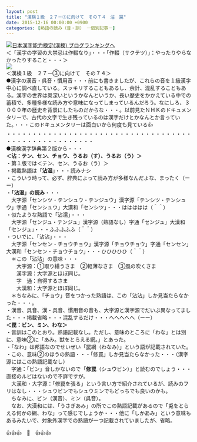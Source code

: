 ```yaml
---
layout: post
title: "漢検１級　２７－③に向けて　その７４　沾　罠"
date: 2015-12-16 00:00:00 +0900
categories: [熟語の読み（音・訓）　－個別記事－]
---
```


[![](/syuusyuu9701/assets/images/漢検１級-２７－③に向けて-その７４-沾-罠-br_c_3028_1.gif)](http://blog.with2.net/link.php?1659096:3028 "日本漢字能力検定(漢検) ブログランキングへ")[日本漢字能力検定(漢検) ブログランキングへ](http://blog.with2.net/link.php?1659096:3028)  
＜「漢字の学習の大禁忌は作輟なり」・・・「作輟（サクテツ）」：やったりやらなかったりすること・・・＞  
![](/syuusyuu9701/assets/images/漢検１級-２７－③に向けて-その７４-沾-罠-89975eebf583a9b763d98536e47e4934.jpg)  
＜漢検１級　２７－③に向けて　その７４＞  
●漢字の漢音・呉音・慣用音・・・前にも書きましたが、これらの音を１級漢字中心に調べ直している。スッキリすることもあるし、余計、混乱することもある。漢字の世界は奥深いというかなんというか、長い歴史をかかえている中での蓄積で、多種多様な読み方や意味になってしまっているんだろう。なにしろ、３０００年の歴史を背景にしたものだからな・・・。以前見たＮＨＫのドキュメンタリーで、古代の文字で生き残っているのは漢字だけとかなんとか言っていた。・・・このドキュメンタリーは面白いから何度も見ている👍  
・・・・・・・・・・・・・・・・・・・・・・・・・・・・・・・・・・・・・・・・・・・・・・・・・・・・・  
●漢検漢字辞典第２版から・・・  
**＜沾：テン、セン、チョウ、うるお（す）、うるお（う）＞**  
・第１版では＜テン、セン、うるお（う）＞  
・掲載熟語は「**沾湿**」・・・読みナシ  
・こういう時って、必ず、辞典によって読み方が多様なんだよな、まったく（ーー）  
・**「沾湿」の読み**・・・  
　大字源「センシツ・テンシュウ・テンジュウ」漢字源「テンシツ・テンシュウ」字通「センシュウ」大漢和「センシツ」・・・ははははは（＾＾）  
・似たような熟語で「沾濡」・・・  
　大字源「センジュ・テンジュ」漢字源（熟語なし）字通「センジュ」大漢和「センジュ」・・・ふふふふふ（＾＾）  
・ついでに、「沾沾」・・・  
　大字源「センセン・チョウチョウ」漢字源「チョウチョウ」字通「センセン」大漢和「センセン・チョウチョウ」・・・ひひひひひ（＾＾）  
　＊この「沾沾」の意味・・・  
　　大字源：①取り繕うさま　②軽薄なさま　③風の吹くさま　　　　  
　　漢字源：大字源とほぼ同じ。  
　　字　通：自得するさま  
　　大漢和：大字源とほぼ同じ。  
　＊ちなみに、「チョウ」音をつかった熟語は、この「沾沾」しか見当たらなかった・・・。  
・漢音、呉音、漢・呉音、慣用音の音も、大字源と漢字源でだいぶ異なってました・・・掲載省略・・・混乱するだけ・・・へへへへへ（ーー）  
**＜罠：ビン、ミン、わな＞**  
・音訓はこのとおり。熟語記載なし。ただし、意味のところに「わな」とは別に、意味②に「あみ。獣をとらえる網。」とあった。  
・「なわ」は邦語なのでせいぜい「罠網（わなみ）」という語が記載されていた。　  
・この、意味②のほうの熟語・・・「修罠」しか見当たらなかった・・・（漢字源にはこの熟語記載なし）  
　字通：「ビン」音しかないので「**修罠**（シュウビン）」と読むのでしょう・・・直接のルビはないので不詳ですが。  
　大漢和・大字源：「修罠を張る」という言い方で紹介されているが、読みのフリはなし・・・シュウビンでもシュウミンでもどっちでも良いのかも。  
　ちなみに、ビン（漢音）、ミン（呉音）。  
　なお、大漢和には、「うさぎあみ」の所でこの熟語記載があるので「兎をとらえる何かの網、わな」って感じでしょうか・・・他に「しかあみ」という意味もあるみたいで、対象外漢字での熟語が一つ記載されていましたが、省略。  
  
👍👍👍　🐑　👍👍👍  
　